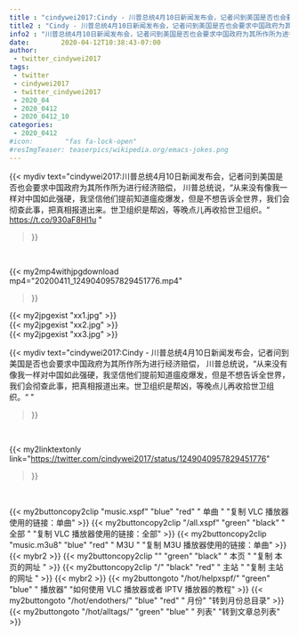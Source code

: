 ```yaml
---
title : "cindywei2017:Cindy - 川普总统4月10日新闻发布会，记者问到美国是否也会要求中国政府为其所作所为进行经济赔偿，  川普总统说，“从来没有像我一样对中国如此强硬，我坚信他们提前知道瘟疫爆发，但是不想告诉全世界，我们会彻查此事，把真相报道出来。世卫组织是帮凶，等晚点儿再收拾世卫组织。“ "
title2 : "Cindy - 川普总统4月10日新闻发布会，记者问到美国是否也会要求中国政府为其所作所为进行经济赔偿，  川普总统说，“从来没有像我一样对中国如此强硬，我坚信他们提前知道瘟疫爆发，但是不想告诉全世界，我们会彻查此事，把真相报道出来。世卫组织是帮凶，等晚点儿再收拾世卫组织。“ "
info2 : "川普总统4月10日新闻发布会，记者问到美国是否也会要求中国政府为其所作所为进行经济赔偿，  川普总统说，“从来没有像我一样对中国如此强硬，我坚信他们提前知道瘟疫爆发，但是不想告诉全世界，我们会彻查此事，把真相报道出来。世卫组织是帮凶，等晚点儿再收拾世卫组织。“ https://t.co/930aF8Hl1u "
date:        2020-04-12T10:38:43-07:00
author:
 - twitter_cindywei2017
tags:
 - twitter
 - cindywei2017
 - twitter_cindywei2017
 - 2020_04
 - 2020_0412
 - 2020_0412_10
categories:
 - 2020_0412
#icon:        "fas fa-lock-open"
#resImgTeaser: teaserpics/wikipedia.org/emacs-jokes.png
---
```


{{< mydiv text="cindywei2017:川普总统4月10日新闻发布会，记者问到美国是否也会要求中国政府为其所作所为进行经济赔偿，  川普总统说，“从来没有像我一样对中国如此强硬，我坚信他们提前知道瘟疫爆发，但是不想告诉全世界，我们会彻查此事，把真相报道出来。世卫组织是帮凶，等晚点儿再收拾世卫组织。“ https://t.co/930aF8Hl1u "
>}}
<br>


{{< my2mp4withjpgdownload mp4="20200411_1249040957829451776.mp4"
>}}

{{< my2jpgexist "xx1.jpg" >}}<br>
{{< my2jpgexist "xx2.jpg" >}}<br>
{{< my2jpgexist "xx3.jpg" >}}<br>



{{< mydiv text="cindywei2017:Cindy - 川普总统4月10日新闻发布会，记者问到美国是否也会要求中国政府为其所作所为进行经济赔偿，  川普总统说，“从来没有像我一样对中国如此强硬，我坚信他们提前知道瘟疫爆发，但是不想告诉全世界，我们会彻查此事，把真相报道出来。世卫组织是帮凶，等晚点儿再收拾世卫组织。“ "
>}}
<br>

{{< my2linktextonly link="https://twitter.com/cindywei2017/status/1249040957829451776"
>}}


<br>

{{< my2buttoncopy2clip "music.xspf"        "blue"   "red"    " 单曲 "  "复制 VLC 播放器使用的链接：单曲" >}} {{< my2buttoncopy2clip "/all.xspf"         "green"  "black"  " 全部 "  "复制 VLC 播放器使用的链接：全部" >}} {{< my2buttoncopy2clip "music.m3u8"        "blue"   "red"    " M3U  "    "复制 M3U 播放器使用的链接：单曲" >}} {{< mybr2 >}} {{< my2buttoncopy2clip ""                  "green"  "black"  " 本页 "    "复制 本页的网址 " >}} {{< my2buttoncopy2clip "/"                 "black"  "red"    " 主站 "    "复制 主站的网址 " >}} {{< mybr2 >}} {{< my2buttongoto      "/hot/helpxspf/"    "green"  "blue"   " 播放器" "如何使用 VLC 播放器或者 IPTV 播放器的教程" >}} {{< my2buttongoto      "/hot/endothers/"   "blue"   "red"    " 月份"   "转到月份总目录" >}} {{< my2buttongoto      "/hot/alltags/"     "green"  "blue"   " 列表"   "转到文章总列表" >}} 
